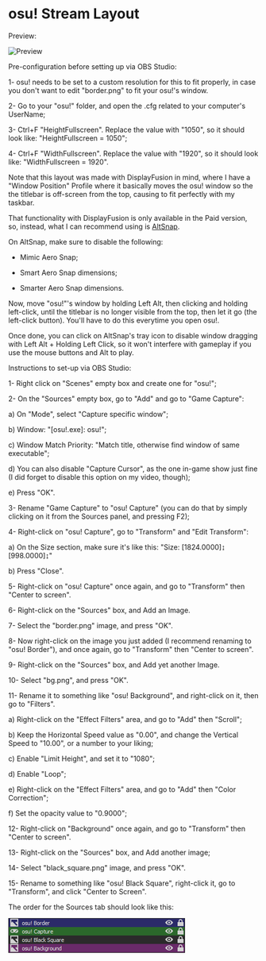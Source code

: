 # osu! Stream Layout

Preview: 

![Preview](Preview.gif)

Pre-configuration before setting up via OBS Studio:

1- osu! needs to be set to a custom resolution for this to fit properly, in case you don't want to edit "border.png" to fit your osu!'s window.

2- Go to your "osu!" folder, and open the .cfg related to your computer's UserName;

3- Ctrl+F "HeightFullscreen". Replace the value with "1050", so it should look like: "HeightFullscreen = 1050";

4- Ctrl+F "WidthFullscreen". Replace the value with "1920", so it should look like: "WidthFullscreen = 1920".

Note that this layout was made with DisplayFusion in mind, where I have a "Window Position" Profile where it basically moves the osu! window so the the titlebar is off-screen from the top, causing to fit perfectly with my taskbar.

That functionality with DisplayFusion is only available in the Paid version, so, instead, what I can recommend using is [AltSnap](https://github.com/RamonUnch/AltSnap).

On AltSnap, make sure to disable the following:

* Mimic Aero Snap;

* Smart Aero Snap dimensions;

* Smarter Aero Snap dimensions.

Now, move "osu!"'s window by holding Left Alt, then clicking and holding left-click, until the titlebar is no longer visible from the top, then let it go (the left-click button). You'll have to do this everytime you open osu!.

Once done, you can click on AltSnap's tray icon to disable window dragging with Left Alt + Holding Left Click, so it won't interfere with gameplay if you use the mouse buttons and Alt to play.

Instructions to set-up via OBS Studio:

1- Right click on "Scenes" empty box and create one for "osu!";

2- On the "Sources" empty box, go to "Add" and go to "Game Capture":

a) On "Mode", select "Capture specific window";

b) Window: "[osu!.exe]: osu!";

c) Window Match Priority: "Match title, otherwise find window of same executable";

d) You can also disable "Capture Cursor", as the one in-game show just fine (I did forget to disable this option on my video, though);

e) Press "OK".

3- Rename "Game Capture" to "osu! Capture" (you can do that by simply clicking on it from the Sources panel, and pressing F2);

4- Right-click on "osu! Capture", go to "Transform" and "Edit Transform":

a) On the Size section, make sure it's like this:
"Size: [1824.0000]↨ [998.0000]↨"

b) Press "Close".

5- Right-click on "osu! Capture" once again, and go to "Transform" then "Center to screen".

6- Right-click on the "Sources" box, and Add an Image.

7- Select the "border.png" image, and press "OK".

8- Now right-click on the image you just added (I recommend renaming to "osu! Border"), and once again, go to "Transform" then "Center to screen".

9- Right-click on the "Sources" box, and Add yet another Image.

10- Select "bg.png", and press "OK".

11- Rename it to something like "osu! Background", and right-click on it, then go to "Filters".

a) Right-click on the "Effect Filters" area, and go to "Add" then "Scroll";

b) Keep the Horizontal Speed value as "0.00", and change the Vertical Speed to "10.00", or a number to your liking;

c) Enable "Limit Height", and set it to "1080";

d) Enable "Loop";

e) Right-click on the "Effect Filters" area, and go to "Add" then "Color Correction";

f) Set the opacity value to "0.9000";

12- Right-click on "Background" once again, and go to "Transform" then "Center to screen".

13- Right-click on the "Sources" box, and Add another image;

14- Select "black_square.png" image, and press "OK".

15- Rename to something like "osu! Black Square", right-click it, go to "Transform", and click "Center to Screen".

The order for the Sources tab should look like this:

![Order](order.png)